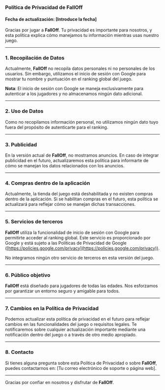 ### Política de Privacidad de FallOff

#### Fecha de actualización: [Introduce la fecha]

Gracias por jugar a **FallOff**. Tu privacidad es importante para nosotros, y esta política explica cómo manejamos tu información mientras usas nuestro juego.

---

### 1. Recopilación de Datos
Actualmente, **FallOff** no recopila datos personales ni no personales de los usuarios. Sin embargo, utilizamos el inicio de sesión con Google para mostrar tu nombre y puntuación en el ranking global del juego.

**Nota**: El inicio de sesión con Google se maneja exclusivamente para autenticar a los jugadores y no almacenamos ningún dato adicional.

---

### 2. Uso de Datos
Como no recopilamos información personal, no utilizamos ningún dato tuyo fuera del propósito de autenticarte para el ranking.

---

### 3. Publicidad
En la versión actual de **FallOff**, no mostramos anuncios. En caso de integrar publicidad en el futuro, actualizaremos esta política para informarte de cómo se manejan los datos relacionados con los anuncios.

---

### 4. Compras dentro de la aplicación
Actualmente, la tienda del juego está deshabilitada y no existen compras dentro de la aplicación. Si se habilitan compras en el futuro, esta política se actualizará para reflejar cómo se manejan dichas transacciones.

---

### 5. Servicios de terceros
**FallOff** utiliza la funcionalidad de inicio de sesión con Google para permitirte acceder al ranking global. Este servicio es proporcionado por Google y está sujeto a las Políticas de Privacidad de Google ([https://policies.google.com/privacy](https://policies.google.com/privacy)).

No integramos ningún otro servicio de terceros en esta versión del juego.

---

### 6. Público objetivo
**FallOff** está diseñado para jugadores de todas las edades. Nos esforzamos por garantizar un entorno seguro y amigable para todos.

---

### 7. Cambios en la Política de Privacidad
Podemos actualizar esta política de privacidad en el futuro para reflejar cambios en las funcionalidades del juego o requisitos legales. Te notificaremos sobre cualquier actualización importante mediante una notificación dentro del juego o a través de otro medio apropiado.

---

### 8. Contacto
Si tienes alguna pregunta sobre esta Política de Privacidad o sobre **FallOff**, puedes contactarnos en: [Tu correo electrónico de soporte o página web].

---

Gracias por confiar en nosotros y disfrutar de **FallOff**.


